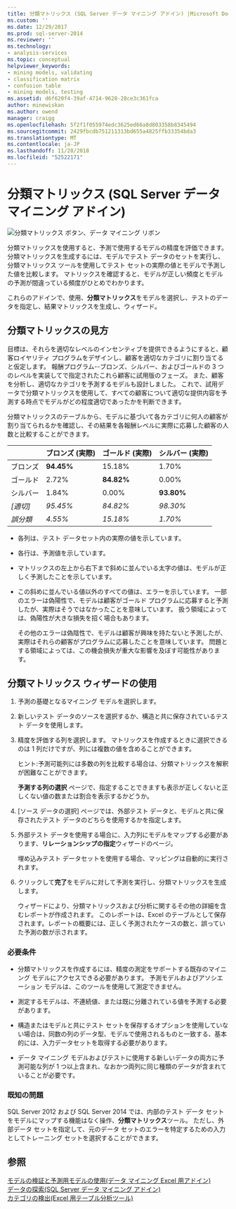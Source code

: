 ```yaml
---
title: 分類マトリックス (SQL Server データ マイニング アドイン) |Microsoft Docs
ms.custom: ''
ms.date: 12/29/2017
ms.prod: sql-server-2014
ms.reviewer: ''
ms.technology:
- analysis-services
ms.topic: conceptual
helpviewer_keywords:
- mining models, validating
- classification matrix
- confusion table
- mining models, testing
ms.assetid: d6f620f4-39af-4714-9628-28ce3c361fca
author: minewiskan
ms.author: owend
manager: craigg
ms.openlocfilehash: 5f2f1f055974edc3625ed66a8d803358b8345494
ms.sourcegitcommit: 2429fbcdb751211313bd655a4825ffb33354bda3
ms.translationtype: MT
ms.contentlocale: ja-JP
ms.lasthandoff: 11/28/2018
ms.locfileid: "52522171"
---
```

# <a name="classification-matrix-sql-server-data-mining-add-ins"></a>分類マトリックス (SQL Server データ マイニング アドイン)
  ![分類マトリックス ボタン、データ マイニング リボン](media/dmc-cmatrix.gif "分類マトリックス ボタン、データ マイニング リボン")  
  
 分類マトリックスを使用すると、予測で使用するモデルの精度を評価できます。 分類マトリックスを生成するには、モデルでテスト データのセットを実行し、分類マトリックス ツールを使用してテスト セットの実際の値とモデルで予測した値を比較します。 マトリックスを確認すると、モデルが正しい頻度とモデルの予測が間違っている頻度がひとめでわかります。  
  
 これらのアドインで、使用、**分類マトリックス**をモデルを選択し、テストのデータを指定し、結果マトリックスを生成し、ウィザード。  
  
## <a name="how-to-read-a-classification-matrix"></a>分類マトリックスの見方  
 目標は、それらを適切なレベルのインセンティブを提供できるようにすると、顧客ロイヤリティ プログラムをデザインし、顧客を適切なカテゴリに割り当てると仮定します。 報酬プログラム--ブロンズ、シルバー、およびゴールドの 3 つのレベルを実装してで指定されたこれら顧客に試用版のフェーズ。 また、顧客を分析し、適切なカテゴリを予測するモデルも設計しました。 これで、試用データで分類マトリックスを使用して、すべての顧客について適切な提供内容を予測する時点でモデルがどの程度適切であったかを判断できます。  
  
 分類マトリックスのテーブルから、モデルに基づいて各カテゴリに何人の顧客が割り当てられるかを確認し、その結果を各報酬レベルに実際に応募した顧客の人数と比較することができます。  
  
||ブロンズ (実際)|ゴールド (実際)|シルバー (実際)|  
|-|-----------------------|---------------------|-----------------------|  
|ブロンズ|**94.45%**|15.18%|1.70%|  
|ゴールド|2.72%|**84.82%**|0.00%|  
|シルバー|1.84%|0.00%|**93.80%**|  
|*[適切]*|*95.45%*|*84.82%*|*98.30%*|  
|*誤分類*|*4.55%*|*15.18%*|*1.70%*|  
  
-   各列は、テスト データセット内の実際の値を示しています。  
  
-   各行は、予測値を示しています。  
  
-   マトリックスの左上から右下まで斜めに並んでいる太字の値は、モデルが正しく予測したことを示しています。  
  
-   この斜めに並んでいる値以外のすべての値は、エラーを示しています。 一部のエラーは偽陽性で、モデルは顧客がゴールド プログラムに応募すると予測したが、実際はそうではなかったことを意味しています。  扱う領域によっては、偽陽性が大きな損失を招く場合もあります。  
  
     その他のエラーは偽陰性で、モデルは顧客が興味を持たないと予測したが、実際はそれらの顧客がプログラムに応募したことを意味しています。 問題とする領域によっては、この機会損失が重大な影響を及ぼす可能性があります。  
  
## <a name="using-the-classification-matrix-wizard"></a>分類マトリックス ウィザードの使用  
  
1.  予測の基礎となるマイニング モデルを選択します。  
  
2.  新しいテスト データのソースを選択するか、構造と共に保存されているテスト データを使用します。  
  
3.  精度を評価する列を選択します。 マトリックスを作成するときに選択できるのは 1 列だけですが、列には複数の値を含めることができます。  
  
     ヒント:予測可能列には多数の列を比較する場合は、分類マトリックスを解釈が困難なことができます。  
  
     **予測する列の選択** ページで、指定することできますも表示が正しくないと正しくない値の数または割合を表示するかどうか。  
  
4.  [ソース データの選択] ページでは、外部テスト データと、モデルと共に保存されたテスト データのどちらを使用するかを指定します。  
  
5.  外部テスト データを使用する場合に、入力列にモデルをマップする必要があります、**リレーションシップの指定**ウィザードのページ。  
  
     埋め込みテスト データセットを使用する場合、マッピングは自動的に実行されます。  
  
6.  クリックして**完了**をモデルに対して予測を実行し、分類マトリックスを生成します。  
  
     ウィザードにより、分類マトリックスおよび分析に関するその他の詳細を含むレポートが作成されます。 このレポートは、Excel のテーブルとして保存されます。レポートの概要には、正しく予測されたケースの数と、誤っていた予測の数が示されます。  
  
### <a name="requirements"></a>必要条件  
  
-   分類マトリックスを作成するには、精度の測定をサポートする既存のマイニング モデルにアクセスできる必要があります。 予測モデルおよびアソシエーション モデルは、このツールを使用して測定できません。  
  
-   測定するモデルは、不連続値、または既に分離されている値を予測する必要があります。  
  
-   構造またはモデルと共にテスト セットを保存するオプションを使用していない場合は、同数の列のデータ型、モデルで使用されるものと一致する、基本的には、入力データセットを取得する必要があります。  
  
-   データ マイニング モデルおよびテストに使用する新しいデータの両方に予測可能な列が 1 つ以上含まれ、なおかつ両列に同じ種類のデータが含まれていることが必要です。  
  
### <a name="known-issues"></a>既知の問題  
 SQL Server 2012 および SQL Server 2014 では、内部のテスト データ セットをモデルにマップする機能はなく操作、**分類マトリックス**ツール。 ただし、外部データ セットを指定して、元のデータ セットのエラーを特定するための入力としてトレーニング セットを選択することができます。  
  
## <a name="see-also"></a>参照  
 [モデルの検証と予測用モデルの使用&#40;データ マイニング Excel 用アドイン&#41;](validating-models-and-using-models-for-prediction-data-mining-add-ins-for-excel.md)   
 [データの探索&#40;SQL Server データ マイニング アドイン&#41;](explore-data-sql-server-data-mining-add-ins.md)   
 [カテゴリの検出&#40;Excel 用テーブル分析ツール&#41;](detect-categories-table-analysis-tools-for-excel.md)  
  
  
